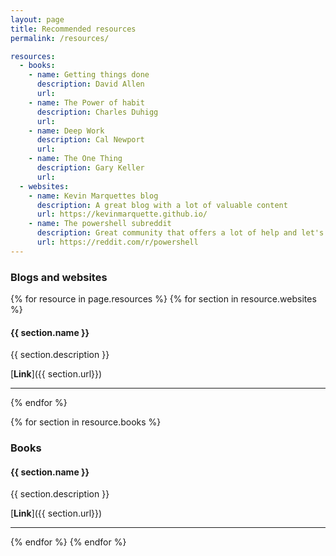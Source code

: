 ```yaml
---
layout: page
title: Recommended resources
permalink: /resources/

resources:
  - books:
    - name: Getting things done
      description: David Allen
      url:
    - name: The Power of habit
      description: Charles Duhigg
      url:
    - name: Deep Work
      description: Cal Newport
      url:
    - name: The One Thing
      description: Gary Keller
      url:
  - websites:
    - name: Kevin Marquettes blog
      description: A great blog with a lot of valuable content      
      url: https://kevinmarquette.github.io/
    - name: The powershell subreddit
      description: Great community that offers a lot of help and let's you stay on top of what's new in Powershell.
      url: https://reddit.com/r/powershell
---    
```


### Blogs and websites
{% for resource in page.resources %}
{% for section in resource.websites %}
#### {{ section.name }}

{{ section.description }}

[**Link**]({{ section.url}})

---  

{% endfor %}

{% for section in resource.books %}
### Books

#### {{ section.name }}

{{ section.description }}

[**Link**]({{ section.url}})

---  

{% endfor %}
{% endfor %}
